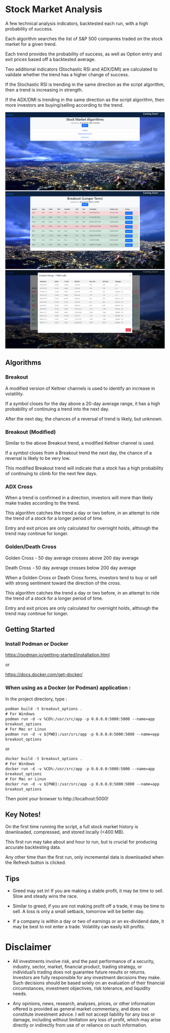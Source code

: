# Stock Market Analysis

A few technical analysis indicators, backtested each run, with a high probability of success.

Each algorithm searches the list of S&P 500 companies traded on the stock market for a given trend.

Each trend provides the probability of success, as well as Option entry and exit prices based off a backtested average.

Two additional indicators (Stochastic RSI and ADX/DMI) are calculated to validate whether the trend has a higher change of success.

If the Stochastic RSI is trending in the same direction as the script algorithm, then a trend is increasing in strength.

If the ADX/DMI is trending in the same direction as the script algorithm, then more investors are buying/selling according to the trend.

![Screenshot of Home Page](./images/screenshot_0.PNG)
![Screenshot of Strategy Page](./images/screenshot_1.PNG)
![Screenshot of Pricing Modal](./images/screenshot_2.PNG)

## Algorithms

### Breakout

A modified version of Keltner channels is used to identify an increase in volatility.

If a symbol closes for the day above a 20-day average range, it has a high probability of continuing a trend into the next day.

After the next day, the chances of a reversal of trend is likely, but unknown.

### Breakout (Modified)

Similar to the above Breakout trend, a modified Keltner channel is used.

If a symbol closes from a Breakout trend the next day, the chance of a reversal is likely to be very low.

This modified Breakout trend will indicate that a stock has a high probability of continuing to climb for the next few days.

### ADX Cross

When a trend is confirmed in a direction, investors will more than likely make trades according to the trend.

This algorithm catches the trend a day or two before, in an attempt to ride the trend of a stock for a longer period of time.

Entry and exit prices are only calculated for overnight holds, although the trend may continue for longer.

### Golden/Death Cross

Golden Cross - 50 day average crosses above 200 day average

Death Cross - 50 day average crosses below 200 day average

When a Golden Cross or Death Cross forms, investors tend to buy or sell with strong sentiment toward the direction of the cross.

This algorithm catches the trend a day or two before, in an attempt to ride the trend of a stock for a longer period of time.

Entry and exit prices are only calculated for overnight holds, although the trend may continue for longer.

## Getting Started

### Install Podman or Docker

https://podman.io/getting-started/installation.html

or

https://docs.docker.com/get-docker/

### When using as a Docker (or Podman) application :

In the project directory, type :

```
podman build -t breakout_options .
# For Windows
podman run -d -v %CD%:/usr/src/app -p 0.0.0.0:5000:5000 --name=app breakout_options
# For Mac or Linux
podman run -d -v ${PWD}:/usr/src/app -p 0.0.0.0:5000:5000 --name=app breakout_options
```

or

```
docker build -t breakout_options .
# For Windows
docker run -d -v %CD%:/usr/src/app -p 0.0.0.0:5000:5000 --name=app breakout_options
# For Mac or Linux
docker run -d -v ${PWD}:/usr/src/app -p 0.0.0.0:5000:5000 --name=app breakout_options
```
Then point your browser to http://localhost:5000!

## Key Notes!

On the first time running the script, a full stock market history is downloaded, compressed, and stored locally (<400 MB).

This first run may take about and hour to run, but is crucial for producing accurate backtesting data.

Any other time than the first run, only incremental data is downloaded when the Refresh button is clicked.

## Tips

- Greed may set in! If you are making a stable profit, it may be time to sell. Slow and steady wins the race.

- Similar to greed, if you are not making profit off a trade, it may be time to sell. A loss is only a small setback, tomorrow will be better day.

- If a company is within a day or two of earnings or an ex-dividend date, it may be best to not enter a trade. Volatility can easily kill profits.

# Disclaimer

- All investments involve risk, and the past performance of a security, industry, sector, market, financial product, trading strategy, or individual’s trading does not guarantee future results or returns. Investors are fully responsible for any investment decisions they make. Such decisions should be based solely on an evaluation of their financial circumstances, investment objectives, risk tolerance, and liquidity needs.

- Any opinions, news, research, analyses, prices, or other information offered is provided as general market commentary, and does not constitute investment advice. I will not accept liability for any loss or damage, including without limitation any loss of profit, which may arise directly or indirectly from use of or reliance on such information.